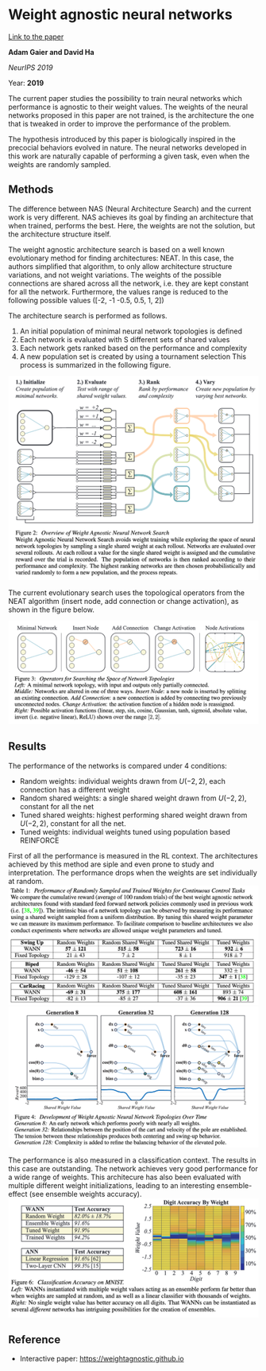 # Weight agnostic neural networks

[Link to the paper](https://arxiv.org/abs/1906.04358)

**Adam Gaier and David Ha**

*NeurIPS 2019*

Year: **2019**

The current paper studies the possibility to train neural networks which performance is agnostic to their weight values. The weights of the neural networks proposed in this paper are not trained, is the architecture the one that is tweaked in order to improve the performance of the problem.

The hypothesis introduced by this paper is biologically inspired in the precocial behaviors evolved in nature. The neural networks developed in this work are naturally capable of performing a given task, even when the weights are randomly sampled.

## Methods
The difference between NAS (Neural Architecture Search) and the current work is very different. NAS achieves its goal by finding an architecture that when trained, performs the best. Here, the weights are not the solution, but the architecture structure itself.

The weight agnostic architecture search is based on a well known evolutionary method for finding architectures: NEAT. In this case, the authors simplified that algorithm, to only allow architecture structure variations, and not weight variations. The weights of the possible connections are shared across all the network, i.e. they are kept constant for all the network. Furthermore, the values range is reduced to the following possible values ([-2, -1 -0.5, 0.5, 1, 2])

The architecture search is performed as follows.
1. An initial population of minimal neural network topologies is defined
2. Each network is evaluated with S different sets of shared values
3. Each network gets ranked based on the performance and complexity
4. A new population set is created by using a tournament selection
This process is summarized in the following figure.

![](gaier2019/agnostic_nas.png)

The current evolutionary search uses the topological operators from the NEAT algorithm (insert node, add connection or change activation), as shown in the figure below.

![](gaier2019/agnostic_nas_operators.png)

## Results
The performance of the networks is compared under 4 conditions:
- Random weights: individual weights drawn from $U(-2, 2)$, each connection has a different weight
- Random shared weights: a single shared weight drawn from $U(-2, 2)$, constant for all the net
- Tuned shared weights: highest performing shared weight drawn from $U(-2, 2)$, constant for all the net.
- Tuned weights: individual weights tuned using population based REINFORCE

First of all the performance is measured in the RL context. The architectures achieved by this method are siple and even prone to study and interpretation. The performance drops when the weights are set individually at random.
![](gaier2019/agnostic_performance.png)
![](gaier2019/agnostic_arch.png)

The performance is also measured in a classification context. The results in this case are outstanding. The network achieves very good performance for a wide range of weights. This architecure has also been evaluated with multiple different weight initializations, leading to an interesting ensemble-effect (see ensemble weights accuracy).
![](gaier2019/agnostic_classification.png)

## Reference
- Interactive paper: https://weightagnostic.github.io
